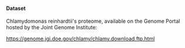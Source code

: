 #### Dataset

Chlamydomonas reinhardtii's proteome, available on the Genome Portal hosted by the Joint Genome Institute:

https://genome.jgi.doe.gov/chlamy/chlamy.download.ftp.html
